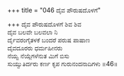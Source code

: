 +++
title = "046 ದೈವ ಪೌರುಷದೊಳಗೆ"

+++
ದೈವ ಪೌರುಷದೊಳಗೆ ಶಿವ ಶಿವ  
ದೈವ ಬಲವೇ ಬಲವಲಾ ನಿ  
ರ್ದೈವರಂಗೈತಳಕೆ ಬಂದರೆ ಪರುಷ ಪಾಷಾಣ  
ದೈವದೂರರು ಧರ್ಮಹೀನರು  
ನೆಯ್ವ ನೆಯ್ಗೆಗಳೆನುತ ಮಿಗೆ ಬಿಸು  
ಸುಯ್ವುತಿರ್ದರು ಕರ್ಣ ಕೃಪ ಗುರುನಂದನಾದಿಗಳು    ॥46॥